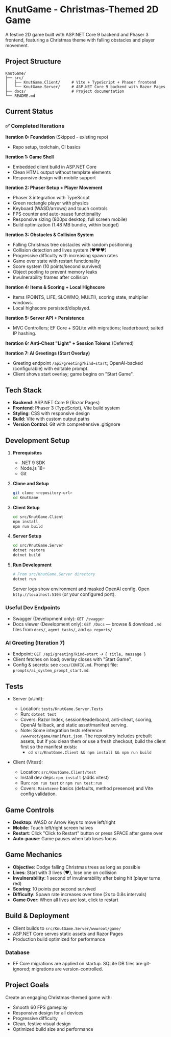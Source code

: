 # KnutGame - Christmas-Themed 2D Game

A festive 2D game built with ASP.NET Core 9 backend and Phaser 3 frontend, featuring a Christmas theme with falling obstacles and player movement.

## Project Structure

```
KnutGame/
├── src/
│   ├── KnutGame.Client/     # Vite + TypeScript + Phaser frontend
│   └── KnutGame.Server/     # ASP.NET Core 9 backend with Razor Pages
├── docs/                    # Project documentation
└── README.md
```

## Current Status

### ✅ Completed Iterations

**Iteration 0: Foundation** (Skipped - existing repo)
- Repo setup, toolchain, CI basics

**Iteration 1: Game Shell**
- Embedded client build in ASP.NET Core
- Clean HTML output without template elements
- Responsive design with mobile support

**Iteration 2: Phaser Setup + Player Movement**
- Phaser 3 integration with TypeScript
- Green rectangle player with physics
- Keyboard (WASD/arrows) and touch controls
- FPS counter and auto-pause functionality
- Responsive sizing (800px desktop, full screen mobile)
- Build optimization (1.48 MB bundle, within budget)

**Iteration 3: Obstacles & Collision System**
- Falling Christmas tree obstacles with random positioning
- Collision detection and lives system (♥♥♥)
- Progressive difficulty with increasing spawn rates
- Game over state with restart functionality
- Score system (10 points/second survived)
- Object pooling to prevent memory leaks
- Invulnerability frames after collision

**Iteration 4: Items & Scoring + Local Highscore**
- Items (POINTS, LIFE, SLOWMO, MULTI), scoring state, multiplier windows.
- Local highscore persisted/displayed.

**Iteration 5: Server API + Persistence**
- MVC Controllers; EF Core + SQLite with migrations; leaderboard; salted IP hashing.

**Iteration 6: Anti-Cheat "Light" + Session Tokens** (Deferred)

**Iteration 7: AI Greetings (Start Overlay)**
- Greeting endpoint `/api/greeting?kind=start`; OpenAI-backed (configurable) with editable prompt.
- Client shows start overlay; game begins on "Start Game".

## Tech Stack

- **Backend**: ASP.NET Core 9 (Razor Pages)
- **Frontend**: Phaser 3 (TypeScript), Vite build system
- **Styling**: CSS with responsive design
- **Build**: Vite with custom output paths
- **Version Control**: Git with comprehensive .gitignore

## Development Setup

1. **Prerequisites**
   - .NET 9 SDK
   - Node.js 18+
   - Git

2. **Clone and Setup**
   ```bash
   git clone <repository-url>
   cd KnutGame
   ```

3. **Client Setup**
   ```bash
   cd src/KnutGame.Client
   npm install
   npm run build
   ```

4. **Server Setup**
   ```bash
   cd src/KnutGame.Server
   dotnet restore
   dotnet build
   ```

5. **Run Development**
   ```bash
   # From src/KnutGame.Server directory
   dotnet run
   ```

   Server logs show environment and masked OpenAI config.
   Open `http://localhost:5104` (or your configured port).

### Useful Dev Endpoints
- Swagger (Development only): `GET /swagger`
- Docs viewer (Development only): `GET /Docs` — browse & download `.md` files from `docs/`, `agent_tasks/`, and `qa_reports/`

### AI Greeting (Iteration 7)
- Endpoint: `GET /api/greeting?kind=start` → `{ title, message }`
- Client fetches on load; overlay closes with "Start Game".
- Config & secrets: see `docs/CONFIG.md`. Prompt file: `prompts/ai_system_prompt_start.md`.

## Tests

- Server (xUnit):
  - Location: `tests/KnutGame.Server.Tests`
  - Run: `dotnet test`
  - Covers: Razor Index, session/leaderboard, anti-cheat, scoring, OpenAI fallback, and static asset/manifest serving.
  - Note: Some integration tests reference `/wwwroot/game/manifest.json`. The repository includes prebuilt assets, but if you clean them or use a fresh checkout, build the client first so the manifest exists:
    - `cd src/KnutGame.Client && npm install && npm run build`

- Client (Vitest):
  - Location: `src/KnutGame.Client/test`
  - Install dev deps: `npm install` (adds vitest)
  - Run: `npm run test` or `npm run test:run`
  - Covers: `MainScene` basics (defaults, method presence) and Vite config validation.

## Game Controls

- **Desktop**: WASD or Arrow Keys to move left/right
- **Mobile**: Touch left/right screen halves
- **Restart**: Click "Click to Restart" button or press SPACE after game over
- **Auto-pause**: Game pauses when tab loses focus

## Game Mechanics

- **Objective**: Dodge falling Christmas trees as long as possible
- **Lives**: Start with 3 lives (♥), lose one on collision
- **Invulnerability**: 1 second of invulnerability after being hit (player turns red)
- **Scoring**: 10 points per second survived
- **Difficulty**: Spawn rate increases over time (2s to 0.8s intervals)
- **Game Over**: When all lives are lost, click to restart

## Build & Deployment

- Client builds to `src/KnutGame.Server/wwwroot/game/`
- ASP.NET Core serves static assets and Razor Pages
- Production build optimized for performance

### Database
- EF Core migrations are applied on startup. SQLite DB files are git-ignored; migrations are version-controlled.

## Project Goals

Create an engaging Christmas-themed game with:
- Smooth 60 FPS gameplay
- Responsive design for all devices
- Progressive difficulty
- Clean, festive visual design
- Optimized build size and performance
